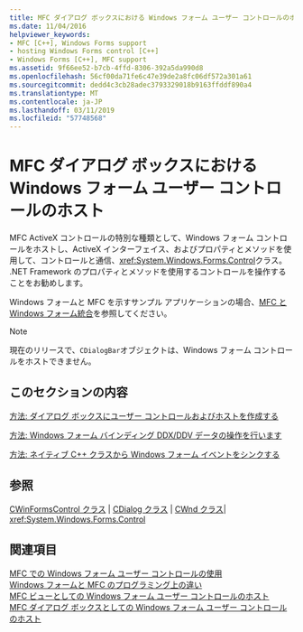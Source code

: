 ```yaml
---
title: MFC ダイアログ ボックスにおける Windows フォーム ユーザー コントロールのホスト
ms.date: 11/04/2016
helpviewer_keywords:
- MFC [C++], Windows Forms support
- hosting Windows Forms control [C++]
- Windows Forms [C++], MFC support
ms.assetid: 9f66ee52-b7cb-4ffd-8306-392a5da990d8
ms.openlocfilehash: 56cf00da71fe6c47e39de2a8fc06df572a301a61
ms.sourcegitcommit: dedd4c3cb28adec3793329018b9163ffddf890a4
ms.translationtype: MT
ms.contentlocale: ja-JP
ms.lasthandoff: 03/11/2019
ms.locfileid: "57748568"
---
```

# <a name="hosting-a-windows-form-user-control-in-an-mfc-dialog-box"></a>MFC ダイアログ ボックスにおける Windows フォーム ユーザー コントロールのホスト

MFC ActiveX コントロールの特別な種類として、Windows フォーム コントロールをホストし、ActiveX インターフェイス、およびプロパティとメソッドを使用して、コントロールと通信、<xref:System.Windows.Forms.Control>クラス。 .NET Framework のプロパティとメソッドを使用するコントロールを操作することをお勧めします。

Windows フォームと MFC を示すサンプル アプリケーションの場合、[MFC と Windows フォーム統合](http://www.microsoft.com/downloads/details.aspx?FamilyID=987021bc-e575-4fe3-baa9-15aa50b0f599&displaylang=en)を参照してください。

> [!NOTE]
>  現在のリリースで、`CDialogBar`オブジェクトは、Windows フォーム コントロールをホストできません。

## <a name="in-this-section"></a>このセクションの内容

[方法: ダイアログ ボックスにユーザー コントロールおよびホストを作成する](../dotnet/how-to-create-the-user-control-and-host-in-a-dialog-box.md)

[方法: Windows フォーム バインディング DDX/DDV データの操作を行います](../dotnet/how-to-do-ddx-ddv-data-binding-with-windows-forms.md)

[方法: ネイティブ C++ クラスから Windows フォーム イベントをシンクする](../dotnet/how-to-sink-windows-forms-events-from-native-cpp-classes.md)

## <a name="reference"></a>参照

[CWinFormsControl クラス](../mfc/reference/cwinformscontrol-class.md) &#124; [CDialog クラス](../mfc/reference/cdialog-class.md) &#124; [CWnd クラス](../mfc/reference/cwnd-class.md)&#124; <xref:System.Windows.Forms.Control>

## <a name="see-also"></a>関連項目

[MFC での Windows フォーム ユーザー コントロールの使用](../dotnet/using-a-windows-form-user-control-in-mfc.md)<br/>
[Windows フォームと MFC のプログラミング上の違い](../dotnet/windows-forms-mfc-programming-differences.md)<br/>
[MFC ビューとしての Windows フォーム ユーザー コントロールのホスト](../dotnet/hosting-a-windows-forms-user-control-as-an-mfc-view.md)<br/>
[MFC ダイアログ ボックスとしての Windows フォーム ユーザー コントロールのホスト](../dotnet/hosting-a-windows-form-user-control-as-an-mfc-dialog-box.md)
